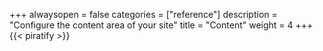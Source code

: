 +++
alwaysopen = false
categories = ["reference"]
description = "Configure the content area of your site"
title = "Content"
weight = 4
+++
{{< piratify >}}